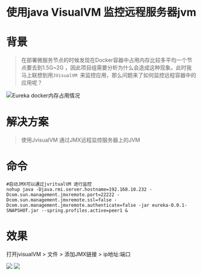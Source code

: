 # 使用java VisualVM 监控远程服务器jvm

# 背景

> 在部署微服务节点的时候发现在Docker容器中占用内存比较多平均一个节点要去到1.5G~2G ，因此项目组需要分析为什么会造成这种现象。此时我马上联想到用`JVisualVM `来监控应用，那么问题来了如何监控远程容器中的应用呢？

![Eureka docker内存占用情况](https://kingschan1204.github.io/microservices/spring-boot/res/eureka_docker_memory_usage.jpg)

# 解决方案
> 使用JvisualVM 通过JMX远程监控服务器上的JVM

# 命令

```
#启动JMX可以通过jvritualVM 进行监控
nohup java -Djava.rmi.server.hostname=192.168.10.232 -Dcom.sun.management.jmxremote.port=22222 -Dcom.sun.management.jmxremote.ssl=false -Dcom.sun.management.jmxremote.authenticate=false -jar eureka-0.0.1-SNAPSHOT.jar --spring.profiles.active=peer1 &
```

# 效果

 打开jvisualVM > 文件 > 添加JMX链接 > ip地址:端口

![](https://kingschan1204.github.io/microservices/spring-boot/res/jvisualvm-remote.png)
![](https://kingschan1204.github.io/microservices/spring-boot/res/jvisualvm-remote-thead.png)
 
 
